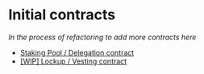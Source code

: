 # Initial contracts

*In the process of refactoring to add more contracts here*

- [Staking Pool / Delegation contract](./staking-pool/)
- [[WIP] Lockup / Vesting contract](./lockup/)
